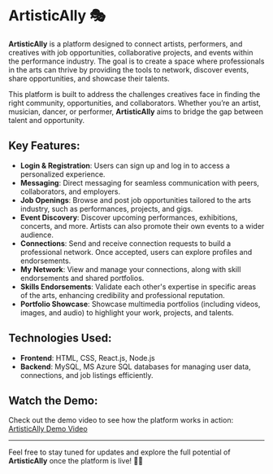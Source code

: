 # ArtisticAlly 🎭

**ArtisticAlly** is a platform designed to connect artists, performers, and creatives with job opportunities, collaborative projects, and events within the performance industry. The goal is to create a space where professionals in the arts can thrive by providing the tools to network, discover events, share opportunities, and showcase their talents.

This platform is built to address the challenges creatives face in finding the right community, opportunities, and collaborators. Whether you’re an artist, musician, dancer, or performer, **ArtisticAlly** aims to bridge the gap between talent and opportunity.

## Key Features:
- **Login & Registration**: Users can sign up and log in to access a personalized experience.
- **Messaging**: Direct messaging for seamless communication with peers, collaborators, and employers.
- **Job Openings**: Browse and post job opportunities tailored to the arts industry, such as performances, projects, and gigs.
- **Event Discovery**: Discover upcoming performances, exhibitions, concerts, and more. Artists can also promote their own events to a wider audience.
- **Connections**: Send and receive connection requests to build a professional network. Once accepted, users can explore profiles and endorsements.
- **My Network**: View and manage your connections, along with skill endorsements and shared portfolios.
- **Skills Endorsements**: Validate each other's expertise in specific areas of the arts, enhancing credibility and professional reputation.
- **Portfolio Showcase**: Showcase multimedia portfolios (including videos, images, and audio) to highlight your work, projects, and talents.

## Technologies Used:
- **Frontend**: HTML, CSS, React.js, Node.js
- **Backend**: MySQL, MS Azure SQL databases for managing user data, connections, and job listings efficiently.

## Watch the Demo:
Check out the demo video to see how the platform works in action:  
[ArtisticAlly Demo Video](https://youtu.be/foNw_v3Fx60?si=CrzhveQ-uDxieRcW)

---

Feel free to stay tuned for updates and explore the full potential of **ArtisticAlly** once the platform is live! 🎨🎤

